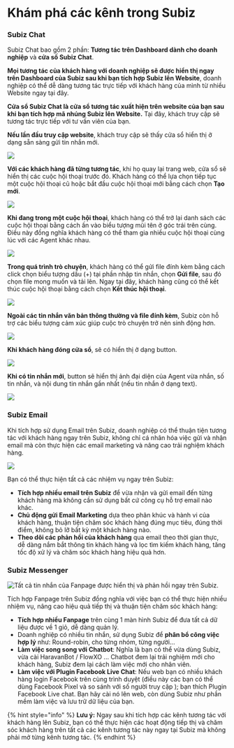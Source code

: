 # Khám phá các kênh trong Subiz



### **Subiz Chat**

Subiz Chat bao gồm 2 phần: **Tương tác trên Dashboard dành cho doanh nghiệp** và **cửa số Subiz Chat**.

**Mọi tương tác của khách hàng với doanh nghiệp sẽ được hiển thị ngay trên Dashboard của Subiz sau khi bạn tích hợp Subiz lên Website**, doanh nghiệp có thể dễ dàng tương tác trực tiếp với khách hàng của mình từ nhiều Website ngay tại đây.

**Cửa sổ Subiz Chat là cửa sổ tương tác xuất hiện trên website của bạn sau khi bạn tích hợp mã nhúng Subiz lên Website.** Tại đây, khách truy cập sẽ tương tác trực tiếp với tư vấn viên của bạn.

**Nếu lần đầu truy cập website**, khách truy cập sẽ thấy cửa sổ hiển thị ở dạng sẵn sàng gửi tin nhắn mới.

![](https://lh5.googleusercontent.com/j-nP1aFGbbKddtl7IKMN9ZLa_UB2u9FBGzg0NsVCdZQEOziy0bigwdUBfsv2fTcJHq_GPKkraYAVok-c1DDnVR03eh9P3OOLE9_5JtXMdPypsNs4DYr4jtuAWnUk-VK8OZape4ZT)

**Với các khách hàng đã từng tương tác**, khi họ quay lại trang web, cửa sổ sẽ hiển thị các cuộc hội thoại trước đó. Khách hàng có thể lựa chọn tiếp tục một cuộc hội thoại cũ hoặc bắt đầu cuộc hội thoại mới bằng cách chọn **Tạo mới**.

![](https://lh6.googleusercontent.com/HxAnMLcvJ-QEb0j3OrtNd0fODQ0YyXP7m9Fpt0BJQJTWG5qn4e4Kd7XGzYeTANo7z1T6lyync3PQ1axC1bcYuHfDTi8H95adlFovEch9Ab9WPyhDAzLi2mT6rkYVjR3xhxm-_jd7)

**Khi đang trong một cuộc hội thoại**, khách hàng có thể trở lại danh sách các cuộc hội thoại bằng cách ấn vào biểu tượng mũi tên ở góc trái trên cùng. Điều này đồng nghĩa khách hàng có thể tham gia nhiều cuộc hội thoại cùng lúc với các Agent khác nhau.

![](https://lh6.googleusercontent.com/L0pQaGvELgOppr9XKjbRrG_xj09ozeyhbdDuQ8hGBZz3jMoa982GzB61Vmw5MfwETIcMcw7jqZ9chfNDeSJcTkO1tU6Iu755Ax4qvLRvew8iA2mp3OdcfXpM-rO_yhVh2df-CUmZ)

**Trong quá trình trò chuyện**, khách hàng có thể gửi file đính kèm bằng cách click chọn biểu tượng dấu \(+\) tại phần nhập tin nhắn, chọn **Gửi file**, sau đó chọn file mong muốn và tải lên.  Ngay tại đây, khách hàng cũng có thể kết thúc cuộc hội thoại bằng cách chọn **Kết thúc hội thoại**.

![](https://lh3.googleusercontent.com/aMqb0IhgkNxZk4TRh304OCY5VkLa2tsFJM4AzlymiyEuAigLvgJA3eJstGN8c0dcng6pVIqzz-xG1xLFFhZD5ot_W6XQaE7X15b4uao85jTGiL6fndHJLpjZsz5rT4lBnH4e0HQB)

**Ngoài các tin nhắn văn bản thông thường và file đính kèm**, Subiz còn hỗ trợ các biểu tượng cảm xúc giúp cuộc trò chuyện trở nên sinh động hơn.

![](https://lh5.googleusercontent.com/J5PHpZDhpLaoWiI5EZOKFKX4PM_YGW7KL8vFu8SqkMGJ9sVHKbaAoAj8lRP1Yoca2ZBzJ-i3IvWJaDzj9pmbtd7FnI9erhSkRNmHg_8Cs3Aqku4ELotthZqJbevdSO82A71QXFBz)

**Khi khách hàng đóng cửa sổ**, sẽ có hiển thị ở dạng button.

![](https://lh3.googleusercontent.com/XYXtBs3pRv-wuTgkyFQOwvnmTPl27o0p-RGsJ1hcyYMKjubdIq9fcjS1qhj6QQgu0Vr6w2bcAgh7IFPybKp40yms0gj439mrT5mSakuyaqU_N6ptq0D_1ILDO6m-C82AvWXEjhJ4)

**Khi có tin nhắn mới**, button sẽ hiển thị ảnh đại diện của Agent vừa nhắn, số tin nhắn, và nội dung tin nhắn gần nhất \(nếu tin nhắn ở dạng text\).

![](https://lh4.googleusercontent.com/OarlGlvLbicCvqwlDzag77h6FfgSayC-13hhtMVcT8ZZHgVLlwPWJ-jGpn5BHpgxHVsHuKK2NgBoKNEylNg7s5VqRdcT7EJcZAfvg_KBywpLa6d64_UJDjxPq3MrXYJHt8j3tXOs)

### **Subiz Email**

Khi tích hợp sử dụng Email trên Subiz, doanh nghiệp có thể thuận tiện tương tác với khách hàng ngay trên Subiz, không chỉ cá nhân hóa việc gửi và nhận email mà còn thực hiện các email marketing và nâng cao trải nghiệm khách hàng.

![](https://lh4.googleusercontent.com/OkoeWf52SoJsYOpjCMnIc6in9G_gPD6tRYmD01uJwsvP5BAcXuO2mJuwi4K1IquwgzfyHoeOgYEZBhlY3Wn0hHOmkSiY2j-51I-6LbTE-VdoHXFGgVBn9SGk6ciCT9xCng56-qPI)

Bạn có thể thực hiện tất cả các nhiệm vụ ngay trên Subiz:

* **Tích hợp nhiều email trên Subiz** để vừa nhận và gửi email đến từng khách hàng mà không cần sử dụng bất cứ công cụ hỗ trợ email nào khác.
* **Chủ động gửi Email Marketing** dựa theo phân khúc và hành vi của khách hàng, thuận tiện chăm sóc khách hàng đúng mục tiêu, đúng thời điểm, không bỏ lỡ bất kỳ một khách hàng nào.
* **Theo dõi các phản hồi của khách hàng** qua email theo thời gian thực, dễ dàng nắm bắt thông tin khách hàng và lọc tìm kiếm khách hàng, tăng tốc độ xử lý và chăm sóc khách hàng hiệu quả hơn.

### **Subiz Messenger**

![T&#x1EA5;t c&#x1EA3; tin nh&#x1EAF;n c&#x1EE7;a Fanpage &#x111;&#x1B0;&#x1EE3;c hi&#x1EC3;n th&#x1ECB; v&#xE0; ph&#x1EA3;n h&#x1ED3;i ngay tr&#xEA;n Subiz.](https://lh6.googleusercontent.com/s2D2uzDp24ZUKnhwfZrNeDvCCZp8Pbslv3lox-CTMS9dfk5AkA8fVkYN064zVfMNDJr_y1HGzCuJIDxQJveVmvynhUWfDMXLt0UN1FYmW97R1ujT01eEE7SwqEP8oM4EcW1h7y7D)

Tích hợp Fanpage trên Subiz đồng nghĩa với việc bạn có thể thực hiện nhiều nhiệm vụ, nâng cao hiệu quả tiếp thị và thuận tiện chăm sóc khách hàng:

* **Tích hợp nhiều Fanpage** trên cùng 1 màn hình Subiz để đưa tất cả dữ liệu được về 1 giỏ, dễ dàng quản lý.
* Doanh nghiệp có nhiều tin nhắn, sử dụng Subiz để **phân bổ công việc hợp lý** như: Round-robin, cho từng nhóm, từng người...
* **Làm việc song song với Chatbot**: Nghĩa là bạn có thể vừa dùng Subiz, vừa cài HaravanBot / FlowXO ... Chatbot đem lại trải nghiệm mới cho khách hàng, Subiz đem lại cách làm việc mới cho nhân viên.
* **Làm việc với Plugin Facebook Live Chat**: Nếu web bạn có nhiều khách hàng login Facebook trên cùng trình duyệt \(điều này các bạn có thể dùng Facebook Pixel và so sánh với số người truy cập \); bạn thích Plugin Facebook Live chat. Bạn hãy cài nó lên web, còn dùng Subiz như phần mềm làm việc và lưu trữ dữ liệu của bạn. 

{% hint style="info" %}
**Lưu ý:** Ngay sau khi tích hợp các kênh tương tác với khách hàng lên Subiz, bạn có thể thực hiện các hoạt động tiếp thị và chăm sóc khách hàng trên tất cả các kênh tương tác này ngay tại Subiz mà không phải mở từng kênh tương tác.
{% endhint %}

